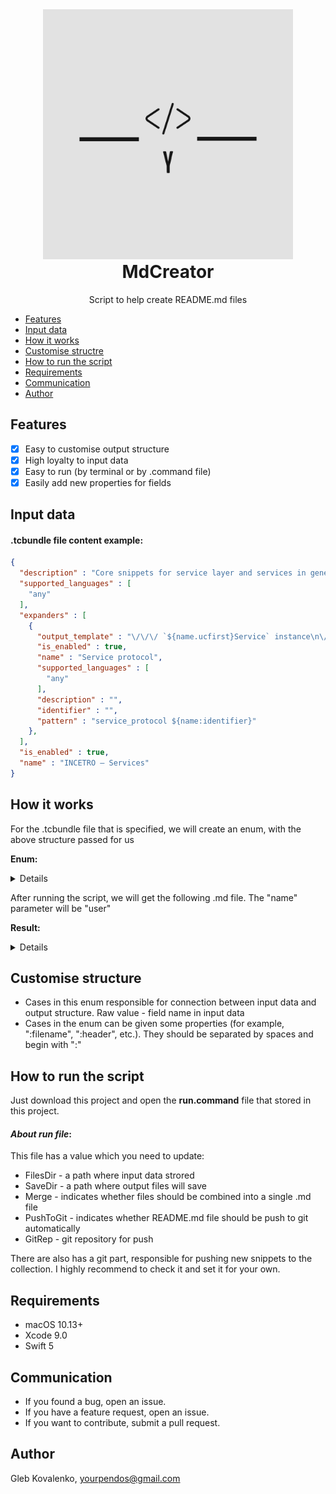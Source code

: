 <div align="center" style="margin-top: 0px;">
<img src = "logo.png" width="400" height="400" />
</div>

<h1 align="center" style="margin-top: 0px;">MdCreator</h1>

<p align="center" style="margin-top: 0px;">Script to help create README.md files</p>

- [Features](#features)
- [Input data](#input-data)
- [How it works](#how-it-works)
- [Customise structre](#customise-structure)
- [How to run the script](#how-to-run-the-script)
- [Requirements](#requirements)
- [Communication](#communication)
- [Author](#author)

<h2 id="features">Features</h2>

- [x] Easy to customise output structure
- [x] High loyalty to input data
- [x] Easy to run (by terminal or by .command file)
- [x] Easily add new properties for fields

<h2 id="input-data">Input data</h2>

#### .tcbundle file content example:


```json
{
  "description" : "Core snippets for service layer and services in general. Here you can snippets for protocol classes declarations, DAO instances declarations, service instance declarations and etc.",
  "supported_languages" : [
    "any"
  ],
  "expanders" : [
    {
      "output_template" : "\/\/\/ `${name.ucfirst}Service` instance\n\/\/\/\n\/\/\/ It is a bunch of methods that works with `${name.ucfirst}PlainObject` structure.\n\/\/\/ Basically, services contains primitive CRUD actions or atomic business actions.\n\/\/\/ Every service must return only `AnyPublisher` type from any method or `ServiceCall` type\n\/\/\/ that fully compatible with `Combine` and `AnyPublisher`\n\/\/\/ \n\/\/\/ Services are classes or components that encapsulate the logic required to access data sources.\n\/\/\/ They centralize common data access functionality, providing better maintainability and decoupling\n\/\/\/ the infrastructure or technology used to access necessary data layer.\n\/\/\/\n\/\/\/ Almost always standard services include DAO and this lets you focus on the data persistence logic\n\/\/\/ rather than on data access plumbing\n\/\/\/\n\/\/\/ - seealso: `${name.ucfirst}PlainObject` structure\n\/\/\/ - seealso: `${name.ucfirst}ServiceImplementation` class\nprotocol ${name.ucfirst}Service {\n\n}",
      "is_enabled" : true,
      "name" : "Service protocol",
      "supported_languages" : [
        "any"
      ],
      "description" : "",
      "identifier" : "",
      "pattern" : "service_protocol ${name:identifier}"
    },
  ],
  "is_enabled" : true,
  "name" : "INCETRO – Services"
}
```

<h2 id="how-it-works">How it works</h2>

For the .tcbundle file that is specified, we will create an enum, with the above structure passed for us

**Enum:**

<details>

```swift

// MARK: - MdFileTemplate

enum MdFileTemplate: String, MdFileTemplateProtocol {
    
    // MARK: - Cases
    
    case header = "name :header :filename"
    case description = "description :header"
    case headerExpander = "/name"
    case syntaxExpander = "/pattern"
    case inputExampleExpander = "/pattern :modify $name"
    case outputExpander = "/output_template"
    
    // MARK: - MdFileTemplateProtocol
    
    var isFileHeader: Bool {
        rawValue.contains(":header")
    }
    
    var isFileName: Bool {
        rawValue.contains(":filename")
    }
    
    var mayRepeat: Bool {
        rawValue.contains(":repeat")
    }
    
    var needModifyParameter: Bool {
        rawValue.contains(":modify")
    }
    
    var cleanPath: String {
        String(rawValue.split(separator: " ")[0])
    }
    
    func text(with element: Any) -> String {
        switch self {
        case .header:
            return """
            # \(element)
            """
        case .description:
            return """
            \(element)
            """
        case .headerExpander:
            return """
            ------
            
            ### \(element)
            """
        case .syntaxExpander:
            return """
            Syntax:
            ```swift
            \(element)
            ```
            """
        case .inputExampleExpander:
            return """
            Input example:
            ```swift
            \(element)
            ```
            """
        case .outputExpander:
            return """
            Output:
            ```swift
            \(element)
            ```
            """
        }
    }
}

```

</details>

After running the script, we will get the following .md file. The "name" parameter will be "user"

**Result:**

<details>

# INCETRO – Services

Core snippets for service layer and services in general. Here you can find snippets for protocol classes declarations, DAO instances declarations, service instance declarations and etc.

------

### Service protocol

Syntax:
```swift
service_protocol ${name:identifier}
```

Input example:
```swift
service_protocol user
```

Output:
```swift
/// `UserService` instance
///
/// It is a bunch of methods that works with `UserPlainObject` structure.
/// Basically, services contains primitive CRUD actions or atomic business actions.
/// Every service must return only `AnyPublisher` type from any method or `ServiceCall` type
/// that fully compatible with `Combine` and `AnyPublisher`
/// 
/// Services are classes or components that encapsulate the logic required to access data sources.
/// They centralize common data access functionality, providing better maintainability and decoupling
/// the infrastructure or technology used to access necessary data layer.
///
/// Almost always standard services include DAO and this lets you focus on the data persistence logic
/// rather than on data access plumbing
///
/// - seealso: `UserPlainObject` structure
/// - seealso: `UserServiceImplementation` class
protocol UserService {

}
```


</details>

<h2 id="customise-structure">Customise structure</h2>

 - Cases in this enum responsible for connection between input data and output structure. Raw value - field name in input data
 - Cases in the enum can be given some properties (for example, "\:filename", "\:header", etc.). They should be separated by spaces and begin with "\:"

<h2 id="how-to-run-the-script">How to run the script</h2>

Just download this project and open the **run.command** file that stored in this project.

#### *About run file*:

This file has a value which you need to update:

 - FilesDir - a path where input data strored
 - SaveDir - a path where output files will save
 - Merge - indicates whether files should be combined into a single .md file
 - PushToGit - indicates whether README.md file should be push to git automatically
 - GitRep - git repository for push

There are also has a git part, responsible for pushing new snippets to the collection.
I highly recommend to check it and set it for your own.

<h2 id="requirements">Requirements</h2>

 - macOS 10.13+
 - Xcode 9.0
 - Swift 5

<h2 id="communication">Communication</h2>

 - If you found a bug, open an issue.
 - If you have a feature request, open an issue.
 - If you want to contribute, submit a pull request.

<h2 id="author">Author</h2>

Gleb Kovalenko, yourpendos@gmail.com
